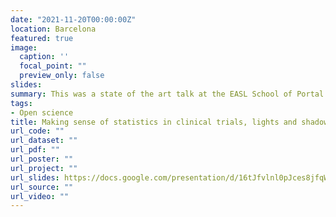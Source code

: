 ```yaml
---
date: "2021-11-20T00:00:00Z"
location: Barcelona
featured: true
image:
  caption: ''
  focal_point: ""
  preview_only: false
slides: 
summary: This was a state of the art talk at the EASL School of Portal Hypertension in Barcelona.
tags:
- Open science
title: Making sense of statistics in clinical trials, lights and shadows of clinical studies for evidence-based medicine
url_code: ""
url_dataset: ""
url_pdf: ""
url_poster: ""
url_project: ""
url_slides: https://docs.google.com/presentation/d/16tJfvlnl0pJces8jfqWvUwUwQ2_ZtWWl/edit?usp=sharing&ouid=108652601882607584541&rtpof=true&sd=true
url_source: ""
url_video: ""
---
```



